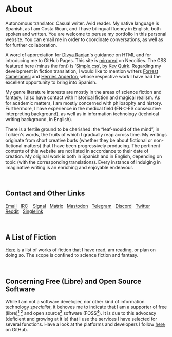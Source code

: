 <h1>About</h1>

<p>
Autonomous translator. Casual writer. Avid reader. My native language is Spanish, as I am Costa Rican, and I have bilingual fluency in English, both spoken and written. You are welcome to peruse my portfolio in this personal website. You can email me in order to coordinate conversations, as well as for further collaboration.

A word of appreciation for <a href= "https://github.com/divyaranjan1905">Divya Ranjan</a>'s guidance on HTML and for introducing me to GitHub Pages. This site is <a href= "https://robertoqs.neocities.org">mirrored</a> on Neocities. The CSS featured here (minus the font) is ‘<a href= "https://simplecss.org">Simple.css</a>’, by <a href= "https://kevq.uk">Kev Quirk</a>. Regarding my development in fiction translation, I would like to mention writers <a href= "https://www.geekofalltrades.org/">Forrest Cameranesi</a> and <a href= "https://twitter.com/HerriesAnderton">Herries Anderton</a>, whose respective work I have had the excellent opportunity to bring into Spanish.

My genre literature interests are mostly in the areas of science fiction and fantasy. I also have contact with historical fiction and magical realism. As for academic matters, I am mostly concerned with philosophy and history. Furthermore, I have experience in the medical field (EN<>ES consecutive interpreting background), as well as in information technology (technical writing background, in English).

There is a fertile ground to be cherished: the “leaf-mould of the mind”, in Tolkien's words, the fruits of which I gradually reap across time. My writings originate from short creative burts (whether they be about fictional or non-fictional matters) that I have been progressively producing. The pertinent contents of this website are not listed in accordance to their date of creation. My original work is both in Spanish and in English, depending on topic (with the corresponding translations). Every instance of indulging in imaginative writing is an enriching and enjoyable endeavour.
</p>

<br>
  
<h2>Contact and Other Links</h2>

<p>
  <nav>
    <a href= "mailto:robertoqs@proton.me">Email</a>&nbsp;&nbsp;
    <a href= "https://web.libera.chat/#robertoqs">IRC</a>&nbsp;&nbsp;&nbsp;
    <a href="https://signal.group/#CjQKIIDGeLiiKdnILqASRyCoZ7_AedMz0MZTnAg3Tb4UbgSSEhD_pOEKqfr8eittAQ8_n1SM">Signal</a>&nbsp;&nbsp;
    <a href="https://matrix.to/#/!RKgZXowtvrnPFORZNm:matrix.org?via=matrix.org">Matrix</a>&nbsp;&nbsp;
    <a rel="me" href="https://mastodon.social/@robertoqs">Mastodon</a>&nbsp;&nbsp;
    <a href="https://t.me/+8I-DOlgDigs4ZDVh">Telegram</a>&nbsp;&nbsp;
    <a href="https://discord.gg/7dX9debYrA">Discord</a>&nbsp;&nbsp;
    <a href="https://twitter.com/RobertoQSx">Twitter</a>&nbsp;&nbsp;
    <a href="https://www.reddit.com/user/RobertoQS">Reddit</a>&nbsp;&nbsp;
    <a href="https://app.singlelink.co/u/robertoqs">Singlelink</a>&nbsp;&nbsp;
  <nav>
</p>

<br>
   
<h2>A List of Fiction</h2>

<p><a href="https://robertoqsx.github.io/en/list.html">Here</a> is a list of works of fiction that I have read, am reading, or plan on doing so. The scope is confined to science fiction and fantasy.
</p>

<br>
    
<h2>Concerning Free (Libre) and Open Source Software</h2>

<p>
While I am not a software developer, nor other kind of information technology <i>specialist</i>, it behoves me to indicate that I am a supporter of free (libre)<a href= "https://www.gnu.org/philosophy/free-sw.html"><sup>1</sup></a> <a href= "https://www.fsf.org/about/what-is-free-software"><sup>2</sup></a> and open source<a href= "https://www.gnu.org/philosophy/open-source-misses-the-point.html"><sup>3</sup></a> software (FOSS<a href= "https://en.wikipedia.org/wiki/Free_and_open-source_software"><sup>4</sup></a>). It is due to this advocacy (deficient and growing at it is) that I use the services I have selected for several functions. Have a look at the platforms and developers I follow <a href="https://github.com/RobertoQSx?tab=following">here</a> on GitHub.
</p>

<br><br>
